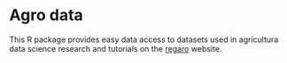 # Agro data

This R package provides easy data access to datasets used in agricultura data science research and tutorials on the [regaro](https://reagro.org) website. 

